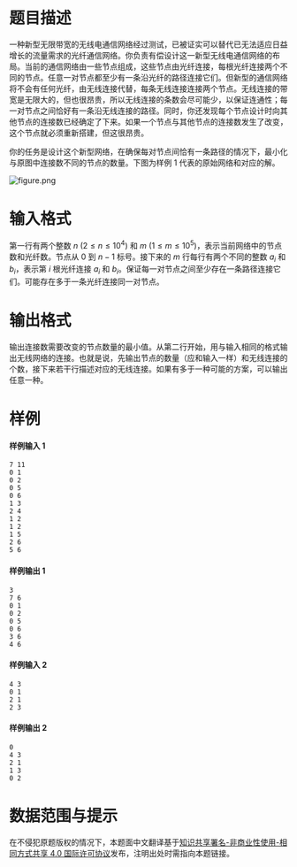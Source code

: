 
# 题目描述

一种新型无限带宽的无线电通信网络经过测试，已被证实可以替代已无法适应日益增长的流量需求的光纤通信网络。你负责有偿设计这一新型无线电通信网络的布局。当前的通信网络由一些节点组成，这些节点由光纤连接，每根光纤连接两个不同的节点。任意一对节点都至少有一条沿光纤的路径连接它们。但新型的通信网络将不会有任何光纤，由无线连接代替，每条无线连接连接两个节点。无线连接的带宽是无限大的，但也很昂贵，所以无线连接的条数会尽可能少，以保证连通性；每一对节点之间恰好有一条沿无线连接的路径。同时，你还发现每个节点设计时向其他节点的连接数已经确定了下来。如果一个节点与其他节点的连接数发生了改变，这个节点就必须重新搭建，但这很昂贵。

你的任务是设计这个新型网络，在确保每对节点间恰有一条路径的情况下，最小化与原图中连接数不同的节点的数量。下图为样例 1 代表的原始网络和对应的解。

![figure.png](source/loj/6413/img/aHR0cHM6Ly9pLmxvbGkubmV0LzIwMTgvMDUvMjIvNWIwMzYzZDkzMzE5NC5wbmc=.png)

# 输入格式

第一行有两个整数 $n\ (2 \le n \le 10^4)$ 和 $m\ (1 \le m \le 10^5)$，表示当前网络中的节点数和光纤数。节点从 $0$ 到 $n-1$ 标号。接下来的 $m$ 行每行有两个不同的整数 $a_i$ 和 $b_i$，表示第 $i$ 根光纤连接 $a_i$ 和 $b_i$。保证每一对节点之间至少存在一条路径连接它们。可能存在多于一条光纤连接同一对节点。

# 输出格式

输出连接数需要改变的节点数量的最小值。从第二行开始，用与输入相同的格式输出无线网络的连接。也就是说，先输出节点的数量（应和输入一样）和无线连接的个数，接下来若干行描述对应的无线连接。如果有多于一种可能的方案，可以输出任意一种。

# 样例

#### 样例输入 1
```plain
7 11
0 1
0 2
0 5
0 6
1 3
2 4
1 2
1 2
1 5
2 6
5 6
```

#### 样例输出 1
```plain
3
7 6
0 1
0 2
0 5
0 6
3 6
4 6
```

#### 样例输入 2
```plain
4 3
0 1
2 1
2 3
```

#### 样例输出 2
```plain0
0
4 3
2 1
1 3
0 2
```

# 数据范围与提示

在不侵犯原题版权的情况下，本题面中文翻译基于[知识共享署名-非商业性使用-相同方式共享 4.0 国际许可协议](http://creativecommons.org/licenses/by-nc-sa/4.0/)发布，注明出处时需指向本题链接。

